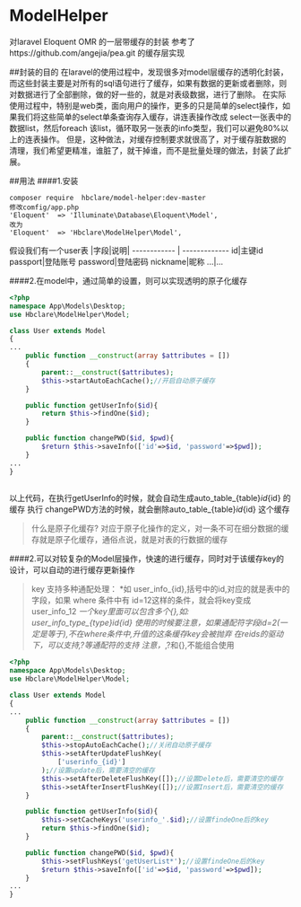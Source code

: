 # ModelHelper
对laravel Eloquent OMR 的一层带缓存的封装
参考了https://github.com/angejia/pea.git 的缓存层实现

##封装的目的
在laravel的使用过程中，发现很多对model层缓存的透明化封装，而这些封装主要是对所有的sql语句进行了缓存，如果有数据的更新或者删除，则对数据进行了全部删除，做的好一些的，就是对表级数据，进行了删除。
在实际使用过程中，特别是web类，面向用户的操作，更多的只是简单的select操作，如果我们将这些简单的select单条查询存入缓存，讲连表操作改成 select一张表中的数据list，然后foreach 该list，循环取另一张表的info类型，我们可以避免80%以上的连表操作。
但是，这种做法，对缓存控制要求就很高了，对于缓存脏数据的清理，我们希望更精准，谁脏了，就干掉谁，而不是批量处理的做法，封装了此扩展。


##用法
####1.安装
```
composer require  hbclare/model-helper:dev-master
修改comfig/app.php
'Eloquent'  => 'Illuminate\Database\Eloquent\Model',
改为
'Eloquent'  => 'Hbclare\ModelHelper\Model',

```

假设我们有一个user表
|字段|说明|
------------ | ------------- 
 id|主键id
 passport|登陆账号
 password|登陆密码
 nickname|昵称
 ...|...

####2.在model中，通过简单的设置，则可以实现透明的原子化缓存
```php
<?php
namespace App\Models\Desktop;
use Hbclare\ModelHelper\Model;

class User extends Model
{
...
    public function __construct(array $attributes = [])
    {
        parent::__construct($attributes);
        $this->startAutoEachCache();//开启自动原子缓存
    }

	public function getUserInfo($id){
		return $this->findOne($id);
	}

	public function changePWD($id, $pwd){
		$return $this->saveInfo(['id'=>$id, 'password'=>$pwd]);
	}
...
}
	
```
以上代码，在执行getUserInfo的时候，就会自动生成auto_table_{table}_id_{id} 的缓存
执行 changePWD方法的时候，就会删除auto_table_{table}_id_{id} 这个缓存

> 什么是原子化缓存?
> 对应于原子化操作的定义，对一条不可在细分数据的缓存就是原子化缓存，通俗点说，就是对表的行数据的缓存

####2.可以对较复杂的Model层操作，快速的进行缓存，同时对于该缓存key的设计，可以自动的进行缓存更新操作
>key 支持多种通配处理：
	*如 user_info_{id},括号中的id,对应的就是表中的字段，如果 where 条件中有 id=12这样的条件，就会将key变成 user_info_12
    *一个key里面可以包含多个{},如: user_info_type_{type}_id_{id}
    *使用的时候要注意，如果通配符字段id=2(一定是等于),不在where条件中,升值的这条缓存key会被抛弃
    在reids的驱动下，可以支持*,?等通配符的支持
>注意，*,?和{},不能组合使用
```php
<?php
namespace App\Models\Desktop;
use Hbclare\ModelHelper\Model;

class User extends Model
{
...
    public function __construct(array $attributes = [])
    {
        parent::__construct($attributes);
        $this->stopAutoEachCache();//关闭自动原子缓存
        $this->setAfterUpdateFlushKey(
            ['userinfo_{id}']
        );//设置update后，需要清空的缓存
        $this->setAfterDeleteFlushKey([]);//设置Delete后，需要清空的缓存
        $this->setAfterInsertFlushKey([]);//设置Insert后，需要清空的缓存
    }

	public function getUserInfo($id){
		$this->setCacheKeys('userinfo_'.$id);//设置findeOne后的key
		return $this->findOne($id);
	}

	public function changePWD($id, $pwd){
		$this->setFlushKeys('getUserList*');//设置findeOne后的key
		$return $this->saveInfo(['id'=>$id, 'password'=>$pwd]);
	}
...
}
	
```